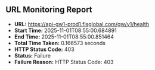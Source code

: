 ## URL Monitoring Report

- **URL:** https://api-gw1-prod1.fisglobal.com/gw/v1/health
- **Start Time:** 2025-11-01T08:55:00.684891
- **End Time:** 2025-11-01T08:55:00.851464
- **Total Time Taken:** 0.166573 seconds
- **HTTP Status Code:** 403
- **Status:** Failure
- **Failure Reason:** HTTP Status Code: 403
